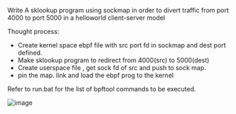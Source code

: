 
Write A sklookup program using sockmap in order to divert traffic from port 4000 to port 5000 in a helloworld client-server model

Thought process:
* Create kernel space ebpf file with src port fd in sockmap and dest port defined. 
* Make sklookup program to redirect from 4000(src) to 5000(dest)
* Create userspace file , get sock fd of src and push to sock map.
* pin the map. link and load the ebpf prog to the kernel

Refer to run.bat for the list of bpftool commands to be executed.

![image](https://user-images.githubusercontent.com/83643646/236881819-0cb3b4d2-0acd-47ac-bfa6-b8a4eb1c1688.png)

